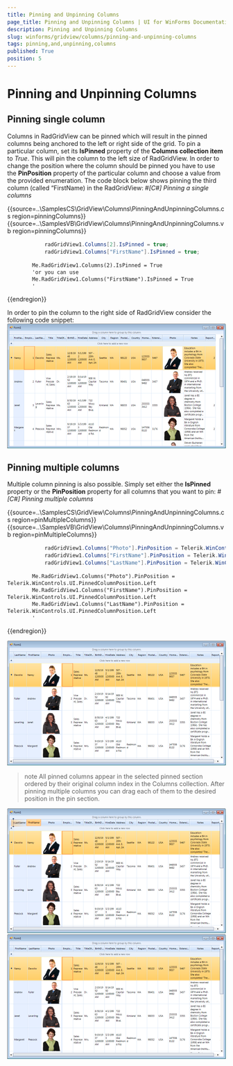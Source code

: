 ```yaml
---
title: Pinning and Unpinning Columns
page_title: Pinning and Unpinning Columns | UI for WinForms Documentation
description: Pinning and Unpinning Columns
slug: winforms/gridview/columns/pinning-and-unpinning-columns
tags: pinning,and,unpinning,columns
published: True
position: 5
---
```


# Pinning and Unpinning Columns



## Pinning single column

Columns in RadGridView can be pinned which will result in the pinned columns being anchored to the left or right side of the grid.
    		To pin a particular column, set its __IsPinned__ property of the __Columns collection item__ to
      		*True*. This will pin the column to the left size of RadGridView. In order to change the position where the 
    		column should be pinned you have to use the __PinPosition__ property of the particular column and choose a value
    		from the provided enumeration. The code block below shows pinning the third column (called “FirstName) in the RadGridView:
      	#_[C#] Pinning a single columns_

	



{{source=..\SamplesCS\GridView\Columns\PinningAndUnpinningColumns.cs region=pinningColumns}} 
{{source=..\SamplesVB\GridView\Columns\PinningAndUnpinningColumns.vb region=pinningColumns}} 

````C#
            radGridView1.Columns[2].IsPinned = true;
            radGridView1.Columns["FirstName"].IsPinned = true;
````
````VB.NET
        Me.RadGridView1.Columns(2).IsPinned = True
        'or you can use
        Me.RadGridView1.Columns("FirstName").IsPinned = True
        '
````

{{endregion}} 




In order to pin the column to the right side of RadGridView consider the following code snippet:
      	![gridview-columns-pinning-and-unpinning-columns 001](images/gridview-columns-pinning-and-unpinning-columns001.png)

## Pinning multiple columns 

Multiple column pinning is also possible. Simply set either the __IsPinned__ property or the
	  		__PinPosition__ property for all columns that you want to pin:
	  	#_[C#] Pinning multiple columns_

	



{{source=..\SamplesCS\GridView\Columns\PinningAndUnpinningColumns.cs region=pinMultipleColumns}} 
{{source=..\SamplesVB\GridView\Columns\PinningAndUnpinningColumns.vb region=pinMultipleColumns}} 

````C#
            radGridView1.Columns["Photo"].PinPosition = Telerik.WinControls.UI.PinnedColumnPosition.Left;
            radGridView1.Columns["FirstName"].PinPosition = Telerik.WinControls.UI.PinnedColumnPosition.Left;
            radGridView1.Columns["LastName"].PinPosition = Telerik.WinControls.UI.PinnedColumnPosition.Left;
````
````VB.NET
        Me.RadGridView1.Columns("Photo").PinPosition = Telerik.WinControls.UI.PinnedColumnPosition.Left
        Me.RadGridView1.Columns("FirstName").PinPosition = Telerik.WinControls.UI.PinnedColumnPosition.Left
        Me.RadGridView1.Columns("LastName").PinPosition = Telerik.WinControls.UI.PinnedColumnPosition.Left
        '
````

{{endregion}} 


![gridview-columns-pinning-and-unpinning-columns 002](images/gridview-columns-pinning-and-unpinning-columns002.png)

>note All pinned columns appear in the selected pinned section ordered by their original column index in the Columns collection.
				After pinning multiple columns you can drag each of them to the desired position in the pin section.
>
![gridview-columns-pinning-and-unpinning-columns 003](images/gridview-columns-pinning-and-unpinning-columns003.png)![gridview-columns-pinning-and-unpinning-columns 004](images/gridview-columns-pinning-and-unpinning-columns004.png)
